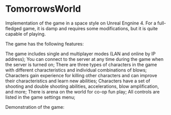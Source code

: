 # TomorrowsWorld
Implementation of the game in a space style on Unreal Engnine 4. For a full-fledged game, it is damp and requires some modifications, but it is quite capable of playing.

The game has the following features:

The game includes single and multiplayer modes (LAN and online by IP address);
You can connect to the server at any time during the game when the server is turned on;
There are three types of characters in the game with different characteristics and individual combinations of blows;
Characters gain experience for killing other characters and can improve their characteristics and learn new abilities;
Characters have a set of shooting and double shooting abilities, accelerations, blow amplification, and more;
There is arena on the world for co-op fun play;
All controls are listed in the game settings menu;

Demonstration of the game:
